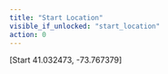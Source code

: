 ```yaml
---
title: "Start Location"
visible_if_unlocked: "start_location"
action: 0
---
```


[Start 41.032473, -73.767379]